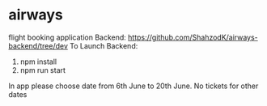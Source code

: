 # airways
flight booking application
Backend: https://github.com/ShahzodK/airways-backend/tree/dev
To Launch Backend: 
1) npm install 
2) npm run start

In app please choose date from 6th June to 20th June. No tickets for other dates

